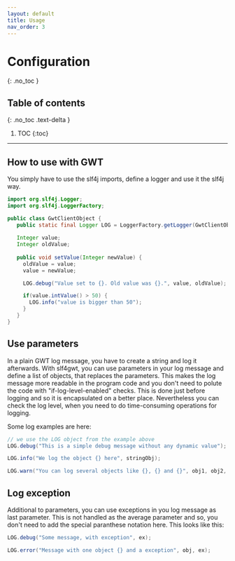 ```yaml
---
layout: default
title: Usage
nav_order: 3
---
```


# Configuration
{: .no_toc }

## Table of contents
{: .no_toc .text-delta }

1. TOC
{:toc}

---

## How to use with GWT

You simply have to use the slf4j imports, define a logger and use it the slf4j way. 

```java
import org.slf4j.Logger;
import org.slf4j.LoggerFactory;

public class GwtClientObject {
   public static final Logger LOG = LoggerFactory.getLogger(GwtClientObject.class);
   
   Integer value;
   Integer oldValue;
 
   public void setValue(Integer newValue) {
     oldValue = value;        
     value = newValue;

     LOG.debug("Value set to {}. Old value was {}.", value, oldValue);

     if(value.intValue() > 50) {
       LOG.info("value is bigger than 50");
     }
   }
} 
```

## Use parameters

In a plain GWT log message, you have to create a string and log it afterwards. With slf4gwt, you can use parameters in your log message and define a list of objects, that replaces the parameters. This makes the log message more readable in the program code and you don't need to polute the code with "if-log-level-enabled" checks. This is done just before logging and so it is encapsulated on a better place. Nevertheless you can check the log level, when you need to do time-consuming operations for logging.

Some log examples are here:

```java
// we use the LOG object from the example above
LOG.debug("This is a simple debug message without any dynamic value");

LOG.info("We log the object {} here", stringObj);

LOG.warn("You can log several objects like {}, {} and {}", obj1, obj2, obj3);
```

## Log exception

Additional to parameters, you can use exceptions in you log message as last parameter. This is not handled as the average parameter and so, you don't need to add the special paranthese notation here. This looks like this:

```java
LOG.debug("Some message, with exception", ex);

LOG.error("Message with one object {} and a exception", obj, ex);
```